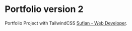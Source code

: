 # Portfolio version 2

Portfolio Project with TailwindCSS [Sufian - Web Developer](http://localhost:3000/).
